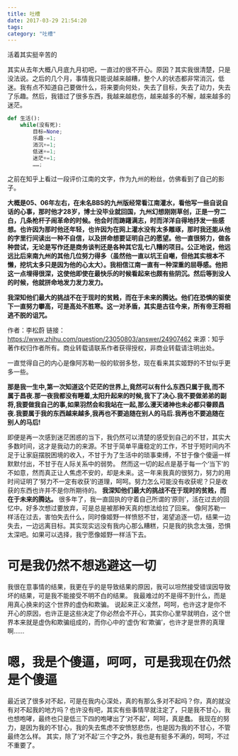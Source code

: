 ```yaml
---
title: 吐槽
date: 2017-03-29 21:54:20
tags:
category: "吐槽"
---
```

活着其实挺辛苦的
<!--more-->
其实从去年大概八月底九月初吧，一直过的很不开心。原因？其实我很清楚，只是没法说。之后的几个月，事情我只能说越来越糟，整个人的状态都非常消沉，低迷。我有点不知道自己要做什么，将来要向何处，失去了目标，失去了动力，失去了乐趣。然后，我错过了很多东西，我越来越悲伤，越来越多的不解，越来越多的迷茫。
```python
def 生活():
    while(没有死):
        目标=None;
        乐趣-=1;
        消沉+=1;
        低迷+=1;
        迷茫+=1;
        ……;
```
之前在知乎上看过一段评价江南的文字，作为九州的粉丝，仿佛看到了自己的影子。

**大概是05、06年左右，在未名BBS的九州版经常看江南灌水，看他写一些自说自话的心事，那时他才28岁，博士没毕业就回国，九州幻想刚刚草创，正是一穷二白，几条枪杆子闹革命的时候。他会时而踌躇满志，时而洋洋自得地抒发一些感想。也许因为那时他还年轻，也许因为在网上灌水没有太多雕琢，那时我还能从他的字里行间读出一种不自信，以及拼命想要证明自己的愿望。他一直很努力，做各种尝试，无论是写作还是商务谈判还是各种其它乱七八糟的项目。公正地说，他远远比后来南九州的其他几位努力得多（虽然他一直以坑王自嘲，但他其实根本不懒，挖坑太多只是因为他的心太大）。我相信江南一直有一种深重的屈辱感。他把这一点埋得很深，这使他即使在最快乐的时候看起来也颇有些阴沉。然后等到没人的时候，他就拼命地发力发力发力。**

**我深知他们最大的挑战不在于现时的贫贱，而在于未来的腾达。他们在恐惧的驱使下一直努力攀高，可是高处不胜寒。这一对矛盾，其实是古往今来，所有帝王将相逃不脱的诅咒。**

作者：李松蔚
链接：https://www.zhihu.com/question/23050803/answer/24907462
来源：知乎
著作权归作者所有。商业转载请联系作者获得授权，非商业转载请注明出处。


一直觉得自己的内心是像阿苏勒一般的软弱多愁，现在看来其实姬野的不甘似乎更多一些。

**那是我一生中,第一次知道这个茫茫的世界上,竟然可以有什么东西只属于我,而不属于昌夜.那一夜我都没有睡着,太阳升起来的时候,我下了决心.我不要做弟弟的副将,我要做我自己的事,如果羽然会和我站在一起,那么漫天诸神也未必都只眷顾昌夜.我要属于我的东西越来越多,我再也不要追随在别人的马后.我再也不要追随在别人的马后!**

即便是再一次感到迷茫困惑的当下，我仍然可以清楚的感受到自己的不甘，其实大多数时间，这才是我动力的来源。不甘于简单平庸稳定的工作，不甘于短时间内不足于让家庭摆脱困境的收入，不甘于为了生活中的琐事束缚，不甘于像个傻逼一样默默付出，不甘于在人际关系中的弱势。
然而这一切的起点是基于每一个‘当下’的不如意，然而真正让人焦虑不安的，却是未来。这一年来我真的很努力，努力的用时间证明了‘努力不一定有收获’的道理，呵呵。努力怎么可能没有收获呢？只是收获的东西也许并不是你所期待的。
**我深知他们最大的挑战不在于现时的贫贱，而在于未来的腾达。**
很多年了，我一直固执的守着自己所谓的‘原则’，活在过去的回忆中。好多次想过要放弃，可是总是被那种天真的想法给拉了回来。
像阿苏勒一样活在过去，害怕失去什么，同时像姬野一样愤怒不甘，渴望追逐一切，结果一边失去，一边远离目标。其实现实远没有我内心那么糟糕，只是我的执念太强，恐惧太深吧。如果可以选择，我宁愿像姬野一样活下去。
# 可是我仍然不想逃避这一切 #
我很在意事情的结果，我更在乎的是导致结果的原因，我可以坦然接受错误因导致坏的结果，可是我不能接受不明不白的结果。
我最难过的不是得不到什么，而是用真心换来的这个世界的虚伪和欺骗。
说起来正义凌然，呵呵，也许这才是你不开心的原因，也许正是这些决定了你必然会不开心，其实你心里早就明白，这个世界本来就是虚伪和欺骗组成的，而你心中的‘虚伪’和‘欺骗’，也许才是世界的真理啊……
# 嗯，我是个傻逼，呵呵，可是我现在仍然是个傻逼
最近说了很多对不起，可是在我内心深处，真的有那么多对不起吗？你，真的就没有对不起我的地方吗？也许没有吧，其实有些事情早就注定了，只是我不甘心，我也想咆哮，最终也只是低三下四的咆哮出了‘对不起’，呵呵，真是蠢。
我现在的努力，是因为我的不甘心，我的失去焦虑不安愤怒悲伤，也是因为我的不甘心，不管最终怎么样。
其实，除了‘对不起’三个字之外，我也是有挺多不满的，呵呵，不过不重要了。